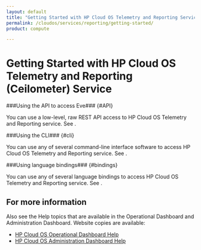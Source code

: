 ```yaml
---
layout: default
title: "Getting Started with HP Cloud OS Telemetry and Reporting Service"
permalink: /cloudos/services/reporting/getting-started/
product: compute

---
```

<!--PUBLISHED-->
# Getting Started with HP Cloud OS Telemetry and Reporting (Ceilometer) Service #

<!-- modeled after HP Cloud Networking Getting Started (network.getting.started.md) -->


###Using the API to access Eve### {#API}
 
You can use a low-level, raw REST API access to HP Cloud OS Telemetry and Reporting service. See .

###Using the CLI### {#cli}

You can use any of several command-line interface software to access HP Cloud OS Telemetry and Reporting service. See .

###Using language bindings### {#bindings}

You can use any of several language bindings to access HP Cloud OS Telemetry and Reporting service. See .


## For more information ##
Also see the Help topics that are available in the Operational Dashboard and Administration Dashboard.  Website copies are available:

* [HP Cloud OS Operational Dashboard Help](/cloudos/manage/operational-dashboard/)
* [HP Cloud OS Administration Dashboard Help](/cloudos/manage/administration-dashboard/)